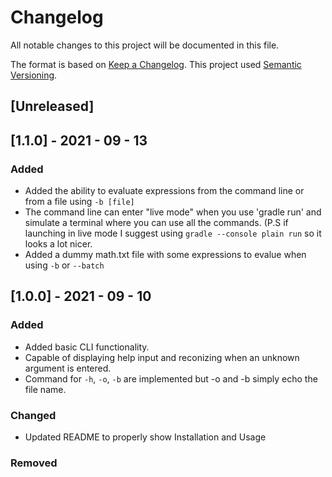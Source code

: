 # Changelog
All notable changes to this project will be documented in this file.

The format is based on [Keep a Changelog](https://keepachangelog.com/en/1.0.0/).
This project used [Semantic Versioning](https://semver.org/spec/v2.0.0.html).

## [Unreleased]

## [1.1.0] - 2021 - 09 - 13
### Added
 - Added the ability to evaluate expressions from the command line or from a file using `-b [file]`
 - The command line can enter "live mode" when you use 'gradle run' and simulate a terminal where you can use all the commands. (P.S if launching in live mode I suggest using `gradle --console plain run` so it looks a lot nicer.
 - Added a dummy math.txt file with some expressions to evalue when using `-b` or `--batch`

## [1.0.0] - 2021 - 09 - 10
### Added
 - Added basic CLI functionality.
 - Capable of displaying help input and reconizing when an unknown argument is entered.
 - Command for `-h`, `-o`, `-b` are implemented but -o and -b simply echo the file name.

### Changed
 - Updated README to properly show Installation and Usage

### Removed


